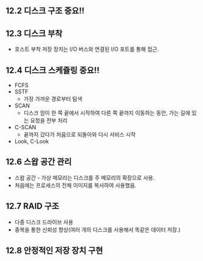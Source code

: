 ## 12.2 디스크 구조 **중요!!**

## 12.3 디스크 부착 
- 호스트 부착 저장 장치는 I/O 버스와 연결된 I/O 포트를 통해 접근.   

## 12.4 디스크 스케쥴링 **중요!!**
- FCFS
- SSTF
  - 가장 가까운 경로부터 탐색
- SCAN
  - 디스크 암이 한 쪽 끝에서 시작하여 다른 쪽 끝까지 이동하는 동안, 가는 길에 있는 요청을 전부 처리
- C-SCAN
  - 끝까지 갔다가 처음으로 되돌아와 다시 서비스 시작
- Look, C-Look


## 12.6 스왑 공간 관리
- 스왑 공간 - 가상 메모리는 디스크를 주 메모리의 확장으로 사용.
- 처음에는 프로세스의 전체 이미지를 복사하여 사용했음.

## 12.7 RAID 구조
- 다중 디스크 드라이브 사용
- 중복을 통한 신뢰성 향상(여러 개의 디스크를 사용해서 똑같은 데이터 저장.)

## 12.8 안정적인 저장 장치 구현
